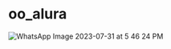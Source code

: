 # oo_alura
![WhatsApp Image 2023-07-31 at 5 46 24 PM](https://github.com/tiagoc0sta/oo_alura/assets/63982700/c59acb91-462c-40c0-95fe-b393e3ee3d6d)
